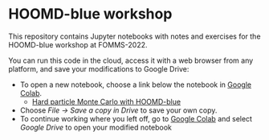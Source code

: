 # HOOMD-blue workshop

This repository contains Jupyter notebooks with notes and exercises for the HOOMD-blue workshop at FOMMS-2022.

You can run this code in the cloud, access it with a web browser from any platform, and save your modifications to Google Drive:
* To open a new notebook, choose a link below the notebook in [Google Colab](https://colab.research.google.com/).
  * [Hard particle Monte Carlo with HOOMD-blue](https://colab.research.google.com/github/glotzerlab/hoomd-workshop/blob/trunk/00-HPMC.ipynb)
* Choose _File -> Save a copy in Drive_ to save your own copy.
* To continue working where you left off, go to [Google Colab](https://colab.research.google.com/) and select _Google Drive_ to open your modified notebook
